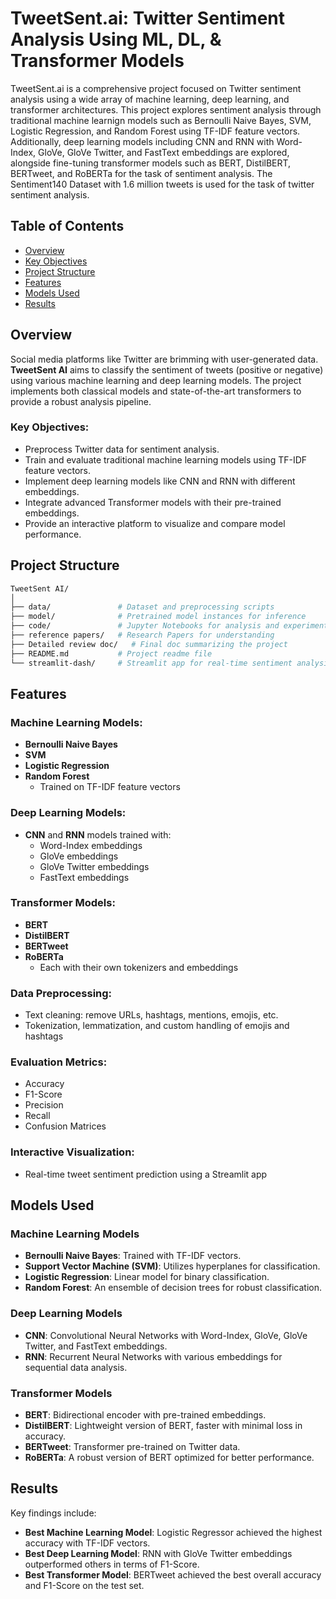 # **TweetSent.ai: Twitter Sentiment Analysis Using ML, DL, & Transformer Models**

TweetSent.ai is a comprehensive project focused on Twitter sentiment analysis using a wide array of machine learning, deep learning, and transformer architectures. This project explores sentiment analysis through traditional machine learnign models such as Bernoulli Naive Bayes, SVM, Logistic Regression, and Random Forest using TF-IDF feature vectors. Additionally, deep learning models including CNN and RNN with Word-Index, GloVe, GloVe Twitter, and FastText embeddings are explored, alongside fine-tuning transformer models such as BERT, DistilBERT, BERTweet, and RoBERTa for the task of sentiment analysis. The Sentiment140 Dataset with 1.6 million tweets is used for the task of twitter sentiment analysis. 

## Table of Contents
- [Overview](#overview)
- [Key Objectives](#key-objectives)
- [Project Structure](#project-structure)
- [Features](#features)
- [Models Used](#models-used)
- [Results](#results)


## Overview
Social media platforms like Twitter are brimming with user-generated data. **TweetSent AI** aims to classify the sentiment of tweets (positive or negative) using various machine learning and deep learning models. The project implements both classical models and state-of-the-art transformers to provide a robust analysis pipeline.

### Key Objectives:
- Preprocess Twitter data for sentiment analysis.
- Train and evaluate traditional machine learning models using TF-IDF feature vectors.
- Implement deep learning models like CNN and RNN with different embeddings.
- Integrate advanced Transformer models with their pre-trained embeddings.
- Provide an interactive platform to visualize and compare model performance.

## Project Structure

```bash
TweetSent AI/
│
├── data/               # Dataset and preprocessing scripts
├── model/              # Pretrained model instances for inference
├── code/               # Jupyter Notebooks for analysis and experiments
├── reference papers/   # Research Papers for understanding
├── Detailed review doc/   # Final doc summarizing the project
├── README.md           # Project readme file
└── streamlit-dash/     # Streamlit app for real-time sentiment analysis
```

## Features

### Machine Learning Models:
- **Bernoulli Naive Bayes**
- **SVM**
- **Logistic Regression**
- **Random Forest**
  - Trained on TF-IDF feature vectors

### Deep Learning Models:
- **CNN** and **RNN** models trained with:
  - Word-Index embeddings
  - GloVe embeddings
  - GloVe Twitter embeddings
  - FastText embeddings

### Transformer Models:
- **BERT**
- **DistilBERT**
- **BERTweet**
- **RoBERTa**
  - Each with their own tokenizers and embeddings

### Data Preprocessing:
- Text cleaning: remove URLs, hashtags, mentions, emojis, etc.
- Tokenization, lemmatization, and custom handling of emojis and hashtags

### Evaluation Metrics:
- Accuracy
- F1-Score
- Precision
- Recall
- Confusion Matrices

### Interactive Visualization:
- Real-time tweet sentiment prediction using a Streamlit app

## Models Used

### Machine Learning Models
- **Bernoulli Naive Bayes**: Trained with TF-IDF vectors.
- **Support Vector Machine (SVM)**: Utilizes hyperplanes for classification.
- **Logistic Regression**: Linear model for binary classification.
- **Random Forest**: An ensemble of decision trees for robust classification.

### Deep Learning Models
- **CNN**: Convolutional Neural Networks with Word-Index, GloVe, GloVe Twitter, and FastText embeddings.
- **RNN**: Recurrent Neural Networks with various embeddings for sequential data analysis.

### Transformer Models
- **BERT**: Bidirectional encoder with pre-trained embeddings.
- **DistilBERT**: Lightweight version of BERT, faster with minimal loss in accuracy.
- **BERTweet**: Transformer pre-trained on Twitter data.
- **RoBERTa**: A robust version of BERT optimized for better performance.

## Results
Key findings include:

- **Best Machine Learning Model**: Logistic Regressor achieved the highest accuracy with TF-IDF vectors.
- **Best Deep Learning Model**: RNN with GloVe Twitter embeddings outperformed others in terms of F1-Score.
- **Best Transformer Model**: BERTweet achieved the best overall accuracy and F1-Score on the test set.



